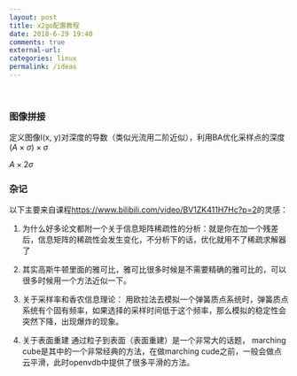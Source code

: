 ```yaml
---
layout: post
title: x2go配置教程
date: 2018-6-29 19:40
comments: true 
external-url:
categories: linux
permalink: /ideas
---
```

<br>

### 图像拼接
定义图像I(x, y)对深度的导数（类似光流用二阶近似），利用BA优化采样点的深度
$(A \times \sigma) \times \sigma$ 

$A \times 2\sigma$

### 杂记

以下主要来自课程<https://www.bilibili.com/video/BV1ZK411H7Hc?p=2>的灵感：

1. 为什么好多论文都附一个关于信息矩阵稀疏性的分析：就是你在加一个残差后，信息矩阵的稀疏性会发生变化，不分析下的话，优化就用不了稀疏求解器了

2. 其实高斯牛顿里面的雅可比，雅可比很多时候是不需要精确的雅可比的，可以很多时候用一个方法近似一下。

3. 关于采样率和香农信息理论：
用欧拉法去模拟一个弹簧质点系统时，弹簧质点系统有个固有频率，如果选择的采样时间低于这个频率，那么模拟的稳定性会突然下降，出现爆炸的现象。


4. 关于表面重建
通过粒子到表面（表面重建）是一个非常大的话题，
marching cube是其中的一个非常经典的方法，在做marching cude之前，一般会做点云平滑，此时openvdb中提供了很多平滑的方法。